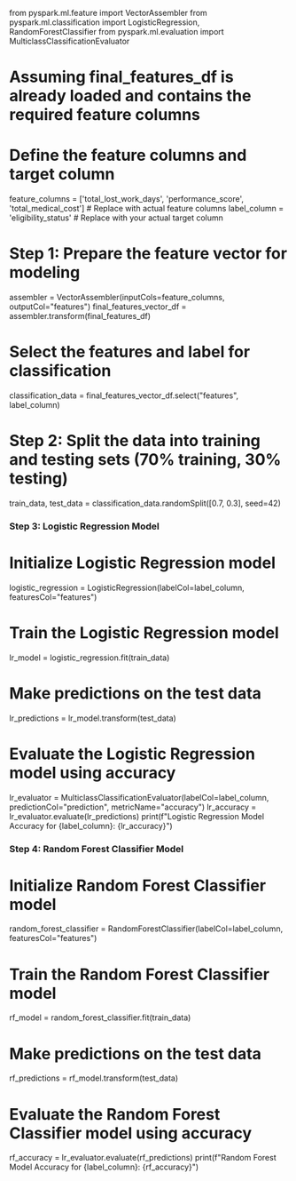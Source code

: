 from pyspark.ml.feature import VectorAssembler
from pyspark.ml.classification import LogisticRegression, RandomForestClassifier
from pyspark.ml.evaluation import MulticlassClassificationEvaluator

# Assuming final_features_df is already loaded and contains the required feature columns
# Define the feature columns and target column
feature_columns = ['total_lost_work_days', 'performance_score', 'total_medical_cost']  # Replace with actual feature columns
label_column = 'eligibility_status'  # Replace with your actual target column

# Step 1: Prepare the feature vector for modeling
assembler = VectorAssembler(inputCols=feature_columns, outputCol="features")
final_features_vector_df = assembler.transform(final_features_df)

# Select the features and label for classification
classification_data = final_features_vector_df.select("features", label_column)

# Step 2: Split the data into training and testing sets (70% training, 30% testing)
train_data, test_data = classification_data.randomSplit([0.7, 0.3], seed=42)

### Step 3: Logistic Regression Model ###
# Initialize Logistic Regression model
logistic_regression = LogisticRegression(labelCol=label_column, featuresCol="features")

# Train the Logistic Regression model
lr_model = logistic_regression.fit(train_data)

# Make predictions on the test data
lr_predictions = lr_model.transform(test_data)

# Evaluate the Logistic Regression model using accuracy
lr_evaluator = MulticlassClassificationEvaluator(labelCol=label_column, predictionCol="prediction", metricName="accuracy")
lr_accuracy = lr_evaluator.evaluate(lr_predictions)
print(f"Logistic Regression Model Accuracy for {label_column}: {lr_accuracy}")

### Step 4: Random Forest Classifier Model ###
# Initialize Random Forest Classifier model
random_forest_classifier = RandomForestClassifier(labelCol=label_column, featuresCol="features")

# Train the Random Forest Classifier model
rf_model = random_forest_classifier.fit(train_data)

# Make predictions on the test data
rf_predictions = rf_model.transform(test_data)

# Evaluate the Random Forest Classifier model using accuracy
rf_accuracy = lr_evaluator.evaluate(rf_predictions)
print(f"Random Forest Model Accuracy for {label_column}: {rf_accuracy}")
